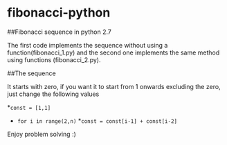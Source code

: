# fibonacci-python

##Fibonacci sequence in python 2.7

The first code implements the sequence without using a function(fibonacci_1.py) and the second one implements the same method using functions (fibonacci_2.py).

##The sequence

It starts with zero, if you want it to start from 1 onwards excluding the zero, just change the following values

*```const = [1,1]```
* ```for i in range(2,n)```
*```const = const[i-1] + const[i-2]```

Enjoy problem solving :)
